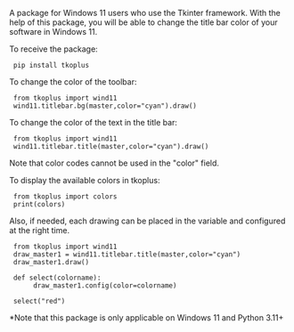 A package for Windows 11 users who use the Tkinter framework.
With the help of this package, you will be able to change the title bar color of your software in Windows 11.

To receive the package:

     pip install tkoplus

To change the color of the toolbar:

     from tkoplus import wind11
     wind11.titlebar.bg(master,color="cyan").draw()
     
To change the color of the text in the title bar:
     
     from tkoplus import wind11
     wind11.titlebar.title(master,color="cyan").draw()

Note that color codes cannot be used in the "color" field.

To display the available colors in tkoplus:

     from tkoplus import colors
     print(colors)
     
Also, if needed, each drawing can be placed in the variable and configured at the right time.

     from tkoplus import wind11
     draw_master1 = wind11.titlebar.title(master,color="cyan")
     draw_master1.draw()

     def select(colorname):
          draw_master1.config(color=colorname)
          
     select("red")

*Note that this package is only applicable on Windows 11 and Python 3.11+
